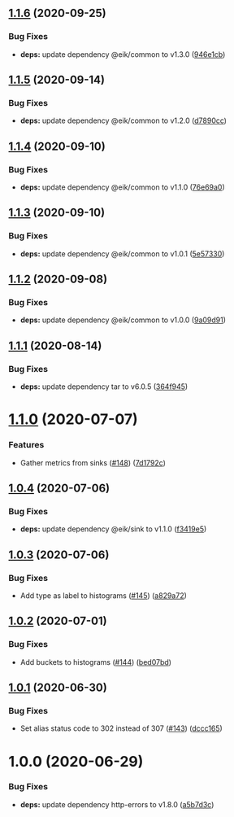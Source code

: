 ## [1.1.6](https://github.com/eik-lib/core/compare/v1.1.5...v1.1.6) (2020-09-25)


### Bug Fixes

* **deps:** update dependency @eik/common to v1.3.0 ([946e1cb](https://github.com/eik-lib/core/commit/946e1cb731f03aaa50f673f2ea04110650ae89be))

## [1.1.5](https://github.com/eik-lib/core/compare/v1.1.4...v1.1.5) (2020-09-14)


### Bug Fixes

* **deps:** update dependency @eik/common to v1.2.0 ([d7890cc](https://github.com/eik-lib/core/commit/d7890cceec683d3ce482f2eca558f5cc54e85da4))

## [1.1.4](https://github.com/eik-lib/core/compare/v1.1.3...v1.1.4) (2020-09-10)


### Bug Fixes

* **deps:** update dependency @eik/common to v1.1.0 ([76e69a0](https://github.com/eik-lib/core/commit/76e69a05890a39d6b842a5dc435e6db393254dbd))

## [1.1.3](https://github.com/eik-lib/core/compare/v1.1.2...v1.1.3) (2020-09-10)


### Bug Fixes

* **deps:** update dependency @eik/common to v1.0.1 ([5e57330](https://github.com/eik-lib/core/commit/5e573306048cf2421f19a6b5082080fed3c0ab22))

## [1.1.2](https://github.com/eik-lib/core/compare/v1.1.1...v1.1.2) (2020-09-08)


### Bug Fixes

* **deps:** update dependency @eik/common to v1.0.0 ([9a09d91](https://github.com/eik-lib/core/commit/9a09d91b486e36a880c771bfd69faa84654569ee))

## [1.1.1](https://github.com/eik-lib/core/compare/v1.1.0...v1.1.1) (2020-08-14)


### Bug Fixes

* **deps:** update dependency tar to v6.0.5 ([364f945](https://github.com/eik-lib/core/commit/364f9451194b13ef95cc2a4cdc949492630a20a4))

# [1.1.0](https://github.com/eik-lib/core/compare/v1.0.4...v1.1.0) (2020-07-07)


### Features

* Gather metrics from sinks ([#148](https://github.com/eik-lib/core/issues/148)) ([7d1792c](https://github.com/eik-lib/core/commit/7d1792c828ba6bf13a561c666ff9be10394acab9))

## [1.0.4](https://github.com/eik-lib/core/compare/v1.0.3...v1.0.4) (2020-07-06)


### Bug Fixes

* **deps:** update dependency @eik/sink to v1.1.0 ([f3419e5](https://github.com/eik-lib/core/commit/f3419e52a7535d2793c7f53c8c9081e697f0c43c))

## [1.0.3](https://github.com/eik-lib/core/compare/v1.0.2...v1.0.3) (2020-07-06)


### Bug Fixes

* Add type as label to histograms ([#145](https://github.com/eik-lib/core/issues/145)) ([a829a72](https://github.com/eik-lib/core/commit/a829a722181f24fd5e7bd7032f90b5cf85ab926f))

## [1.0.2](https://github.com/eik-lib/core/compare/v1.0.1...v1.0.2) (2020-07-01)


### Bug Fixes

* Add buckets to histograms ([#144](https://github.com/eik-lib/core/issues/144)) ([bed07bd](https://github.com/eik-lib/core/commit/bed07bd22602d60dcb059bfea3325f48d87f9aa8))

## [1.0.1](https://github.com/eik-lib/core/compare/v1.0.0...v1.0.1) (2020-06-30)


### Bug Fixes

* Set alias status code to 302 instead of 307 ([#143](https://github.com/eik-lib/core/issues/143)) ([dccc165](https://github.com/eik-lib/core/commit/dccc1657f8751b3c0097ee690d5bbbcc5d0ab77f))

# 1.0.0 (2020-06-29)


### Bug Fixes

* **deps:** update dependency http-errors to v1.8.0 ([a5b7d3c](https://github.com/eik-lib/core/commit/a5b7d3c70edf32c863220f52828910c3fc842481))
